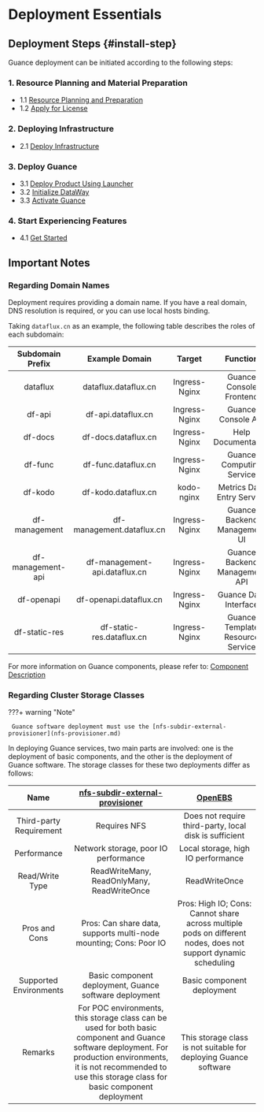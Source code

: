 # Deployment Essentials



## Deployment Steps {#install-step}

Guance deployment can be initiated according to the following steps:

### 1. Resource Planning and Material Preparation

* 1.1 [Resource Planning and Preparation](basic-env-install.md#basic-planning)
* 1.2 [Apply for License](get-license.md)

### 2. Deploying Infrastructure

* 2.1 [Deploy Infrastructure](basic-env-install.md#basic-install)

### 3. Deploy Guance

* 3.1 [Deploy Product Using Launcher](launcher-install.md)
* 3.2 [Initialize DataWay](dataway-install.md)
* 3.3 [Activate Guance](activate.md)

### 4. Start Experiencing Features

* 4.1 [Get Started](experience-function.md)



## Important Notes

### Regarding Domain Names

Deployment requires providing a domain name. If you have a real domain, DNS resolution is required, or you can use local hosts binding.

Taking `dataflux.cn` as an example, the following table describes the roles of each subdomain:

| Subdomain Prefix | Example Domain                  | Target          | Function                      | Required |
| :--------------: | :-----------------------------: | :-------------: | :----------------------------: | :------: |
| dataflux         | dataflux.dataflux.cn            | Ingress-Nginx   | Guance Console Frontend        | Yes      |
| df-api           | df-api.dataflux.cn              | Ingress-Nginx   | Guance Console API             | Yes      |
| df-docs          | df-docs.dataflux.cn             | Ingress-Nginx   | Help Documentation             | No       |
| df-func          | df-func.dataflux.cn             | Ingress-Nginx   | Guance Computing Service       | No       |
| df-kodo          | df-kodo.dataflux.cn             | kodo-nginx      | Metrics Data Entry Service     | Yes      |
| df-management    | df-management.dataflux.cn       | Ingress-Nginx   | Guance Backend Management UI   | Yes      |
| df-management-api| df-management-api.dataflux.cn   | Ingress-Nginx   | Guance Backend Management API  | Yes      |
| df-openapi       | df-openapi.dataflux.cn          | Ingress-Nginx   | Guance Data Interface          | No       |
| df-static-res    | df-static-res.dataflux.cn       | Ingress-Nginx   | Guance Template Resource Service| Yes     |

For more information on Guance components, please refer to: [Component Description](deployment-description.md#module)

### Regarding Cluster Storage Classes

???+ warning "Note"

     Guance software deployment must use the [nfs-subdir-external-provisioner](nfs-provisioner.md)

In deploying Guance services, two main parts are involved: one is the deployment of basic components, and the other is the deployment of Guance software. The storage classes for these two deployments differ as follows:



| Name                        | [nfs-subdir-external-provisioner](nfs-provisioner.md)                                                                 | [OpenEBS](openebs-install.md)                                      |
| :-------------------------: | :-------------------------------------------------------------------------------------------------------------------: | :---------------------------------------------------------------: |
| Third-party Requirement     | Requires NFS                                                                                                        | Does not require third-party, local disk is sufficient            |
| Performance                 | Network storage, poor IO performance                                                                                | Local storage, high IO performance                                |
| Read/Write Type             | ReadWriteMany, ReadOnlyMany, ReadWriteOnce                                                                          | ReadWriteOnce                                                    |
| Pros and Cons               | Pros: Can share data, supports multi-node mounting; Cons: Poor IO                                                   | Pros: High IO; Cons: Cannot share across multiple pods on different nodes, does not support dynamic scheduling |
| Supported Environments      | Basic component deployment, Guance software deployment                                                               | Basic component deployment                                        |
| Remarks                     | For POC environments, this storage class can be used for both basic component and Guance software deployment. For production environments, it is not recommended to use this storage class for basic component deployment | This storage class is not suitable for deploying Guance software |